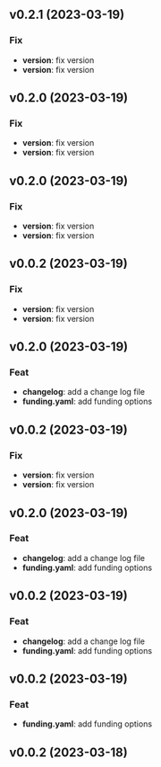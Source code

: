 ## v0.2.1 (2023-03-19)

### Fix

- **version**: fix version
- **version**: fix version

## v0.2.0 (2023-03-19)

### Fix

- **version**: fix version
- **version**: fix version

## v0.2.0 (2023-03-19)

### Fix

- **version**: fix version
- **version**: fix version

## v0.0.2 (2023-03-19)

### Fix

- **version**: fix version
- **version**: fix version

## v0.2.0 (2023-03-19)

### Feat

- **changelog**: add a change log file
- **funding.yaml**: add funding options

## v0.0.2 (2023-03-19)

### Fix

- **version**: fix version
- **version**: fix version

## v0.2.0 (2023-03-19)

### Feat

- **changelog**: add a change log file
- **funding.yaml**: add funding options

## v0.0.2 (2023-03-19)

### Feat

- **changelog**: add a change log file
- **funding.yaml**: add funding options

## v0.0.2 (2023-03-19)

### Feat

- **funding.yaml**: add funding options

## v0.0.2 (2023-03-18)
